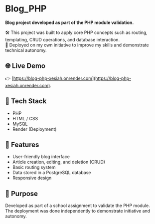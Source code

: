 # Blog_PHP

**Blog project developed as part of the PHP module validation.**

🛠️ This project was built to apply core PHP concepts such as routing, templating, CRUD operations, and database interaction.  
🚀 Deployed on my own initiative to improve my skills and demonstrate technical autonomy.

## 🌐 Live Demo

👉 [https://blog-php-xesiah.onrender.com](https://blog-php-xesiah.onrender.com).

## 🧰 Tech Stack

- PHP  
- HTML / CSS  
- MySQL  
- Render (Deployment)

## 📁 Features

- User-friendly blog interface  
- Article creation, editing, and deletion (CRUD)  
- Basic routing system  
- Data stored in a PostgreSQL database  
- Responsive design

## 🎯 Purpose

Developed as part of a school assignment to validate the PHP module.  
The deployment was done independently to demonstrate initiative and autonomy.
